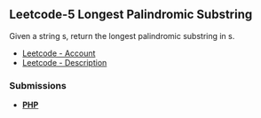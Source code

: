 ## Leetcode-5 Longest Palindromic Substring

Given a string s, return the longest palindromic substring in s.

- [Leetcode - Account](https://leetcode.com/u/chillierdavro/)
- [Leetcode - Description](https://leetcode.com/problems/longest-palindromic-substring/description/)

### Submissions
- **[PHP](https://leetcode.com/problems/longest-palindromic-substring/submissions/1358476275/)**
